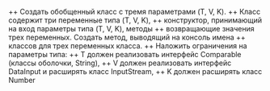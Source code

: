 ++ Создать обобщенный класс с тремя параметрами (T, V, K). 
++ Класс содержит три переменные типа (T, V, K), 
++ конструктор, принимающий на вход параметры типа (T, V, K), методы 
++ возвращающие значения трех переменных. Создать метод, выводящий на консоль имена 
++ классов для трех переменных класса. ++ Наложить ограничения на параметры типа: 
++ T должен реализовать интерфейс Comparable (классы оболочки, String), 
++ V должен реализовать интерфейс DataInput и расширять класс InputStream, 
++ K должен расширять класс Number